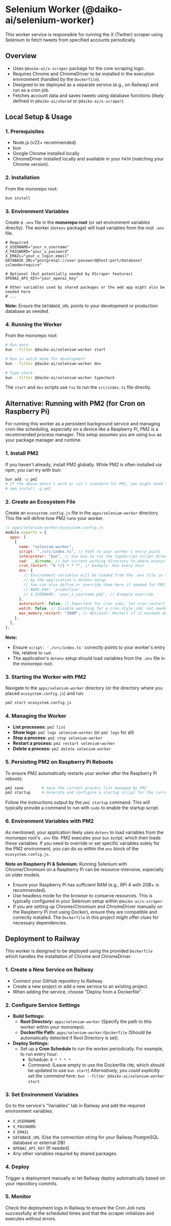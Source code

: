 # Selenium Worker (@daiko-ai/selenium-worker)

This worker service is responsible for running the X (Twitter) scraper using Selenium to fetch tweets from specified accounts periodically.

## Overview

- Uses `@daiko-ai/x-scraper` package for the core scraping logic.
- Requires Chrome and ChromeDriver to be installed in the execution environment (handled by the `Dockerfile`).
- Designed to be deployed as a separate service (e.g., on Railway) and run as a cron job.
- Fetches account data and saves tweets using database functions (likely defined in `@daiko-ai/shared` or `@daiko-ai/x-scraper`).

## Local Setup & Usage

### 1. Prerequisites

- Node.js (v22+ recommended)
- bun
- Google Chrome installed locally
- ChromeDriver installed locally and available in your `PATH` (matching your Chrome version).

### 2. Installation

From the monorepo root:

```bash
bun install
```

### 3. Environment Variables

Create a `.env` file in the **monorepo root** (or set environment variables directly). The worker (`dotenv` package) will load variables from the root `.env` file.

```.env
# Required
X_USERNAME="your_x_username"
X_PASSWORD="your_x_password"
X_EMAIL="your_x_login_email"
DATABASE_URL="postgresql://user:password@host:port/database?sslmode=require"

# Optional (but potentially needed by XScraper features)
OPENAI_API_KEY="your_openai_key"

# Other variables used by shared packages or the web app might also be needed here
# ...
```

**Note:** Ensure the `DATABASE_URL` points to your development or production database as needed.

### 4. Running the Worker

From the monorepo root:

```bash
# Run once
bun --filter @daiko-ai/selenium-worker start

# Run in watch mode for development
bun --filter @daiko-ai/selenium-worker dev

# Type check
bun --filter @daiko-ai/selenium-worker typecheck
```

The `start` and `dev` scripts use `tsx` to run the `src/index.ts` file directly.

## Alternative: Running with PM2 (for Cron on Raspberry Pi)

For running this worker as a persistent background service and managing cron-like scheduling, especially on a device like a Raspberry Pi, PM2 is a recommended process manager. This setup assumes you are using `bun` as your package manager and runtime.

### 1. Install PM2

If you haven't already, install PM2 globally. While PM2 is often installed via npm, you can try with bun:

```bash
bun add -g pm2
# If the above doesn't work or isn't standard for PM2, you might need to use npm:
# npm install -g pm2
```

### 2. Create an Ecosystem File

Create an `ecosystem.config.js` file in the `apps/selenium-worker` directory. This file will define how PM2 runs your worker.

```javascript
// apps/selenium-worker/ecosystem.config.js
module.exports = {
  apps: [
    {
      name: "selenium-worker",
      script: "./src/index.ts", // Path to your worker's entry point
      interpreter: "bun", // Use bun to run the TypeScript script directly
      cwd: __dirname, // Set current working directory to where ecosystem.config.js is
      cron_restart: "0 */1 * * *", // Example: Run every hour
      env: {
        // Environment variables will be loaded from the .env file in the monorepo root
        // by the application's dotenv setup.
        // You can also define or override them here if needed for PM2.
        // NODE_ENV: 'production',
        // X_USERNAME: 'your_x_username_pm2', // Example override
      },
      autorestart: false, // Important for cron jobs; let cron_restart handle scheduled restarts
      watch: false, // Disable watching for a cron-style job; not needed for scheduled tasks
      max_memory_restart: "300M", // Optional: Restart if it exceeds memory limit (adjust as needed for RPi)
    },
  ],
};
```

**Note:**

- Ensure `script: './src/index.ts'` correctly points to your worker's entry file, relative to `cwd`.
- The application's `dotenv` setup should load variables from the `.env` file in the monorepo root.

### 3. Starting the Worker with PM2

Navigate to the `apps/selenium-worker` directory (or the directory where you placed `ecosystem.config.js`) and run:

```bash
pm2 start ecosystem.config.js
```

### 4. Managing the Worker

- **List processes:** `pm2 list`
- **Show logs:** `pm2 logs selenium-worker` (or `pm2 logs` for all)
- **Stop a process:** `pm2 stop selenium-worker`
- **Restart a process:** `pm2 restart selenium-worker`
- **Delete a process:** `pm2 delete selenium-worker`

### 5. Persisting PM2 on Raspberry Pi Reboots

To ensure PM2 automatically restarts your worker after the Raspberry Pi reboots:

```bash
pm2 save        # Save the current process list managed by PM2
pm2 startup     # Generate and configure a startup script for the current OS
```

Follow the instructions output by the `pm2 startup` command. This will typically provide a command to run with `sudo` to enable the startup script.

### 6. Environment Variables with PM2

As mentioned, your application likely uses `dotenv` to load variables from the monorepo root's `.env` file. PM2 executes your `bun` script, which then loads these variables. If you need to override or set specific variables solely for the PM2 environment, you can do so within the `env` block of the `ecosystem.config.js`.

**Note on Raspberry Pi & Selenium:**
Running Selenium with Chrome/Chromium on a Raspberry Pi can be resource-intensive, especially on older models.

- Ensure your Raspberry Pi has sufficient RAM (e.g., RPi 4 with 2GB+ is recommended).
- Use headless mode for the browser to conserve resources. This is typically configured in your Selenium setup within `@daiko-ai/x-scraper`.
- If you are setting up Chrome/Chromium and ChromeDriver manually on the Raspberry Pi (not using Docker), ensure they are compatible and correctly installed. The `Dockerfile` in this project might offer clues for necessary dependencies.

## Deployment to Railway

This worker is designed to be deployed using the provided `Dockerfile` which handles the installation of Chrome and ChromeDriver.

### 1. Create a New Service on Railway

- Connect your GitHub repository to Railway.
- Create a new project or add a new service to an existing project.
- When adding the service, choose "Deploy from a Dockerfile".

### 2. Configure Service Settings

- **Build Settings:**
  - **Root Directory:** `apps/selenium-worker` (Specify the path to this worker within your monorepo).
  - **Dockerfile Path:** `apps/selenium-worker/Dockerfile` (Should be automatically detected if Root Directory is set).
- **Deploy Settings:**
  - Set up a **Cron Schedule** to run the worker periodically. For example, to run every hour:
    - Schedule: `0 * * * *`
    - Command: (Leave empty to use the Dockerfile `CMD`, which should be updated to use `bun start`)
      _Alternatively, you could explicitly set the command here: `bun --filter @daiko-ai/selenium-worker start`._

### 3. Set Environment Variables

Go to the service's "Variables" tab in Railway and add the required environment variables:

- `X_USERNAME`
- `X_PASSWORD`
- `X_EMAIL`
- `DATABASE_URL` (Use the connection string for your Railway PostgreSQL database or external DB)
- `OPENAI_API_KEY` (If needed)
- Any other variables required by shared packages.

### 4. Deploy

Trigger a deployment manually or let Railway deploy automatically based on your repository commits.

### 5. Monitor

Check the deployment logs in Railway to ensure the Cron Job runs successfully at the scheduled times and that the scraper initializes and executes without errors.
